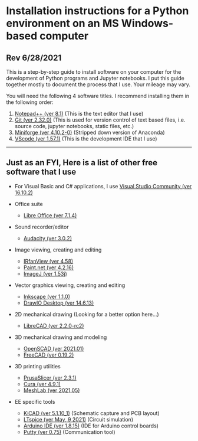 # Installation instructions for a Python environment on an MS Windows-based computer
## Rev 6/28/2021

This is a step-by-step guide to install software on your computer for the development of Python programs and Jupyter notebooks.  I put this guide together mostly to document the process that I use.  Your mileage may vary.

You will need the following 4 software titles. I recommend installing them in the following order:

1) [Notepad++ (ver 8.1)](NotepadPlusPlus.md) (This is the text editor that I use)
2) [Git (ver 2.32.0)](Git.md)  (This is used for version control of text based files, i.e. source code, jupyter notebooks, static files, etc.)
3) [Miniforge (ver 4.10.2-0)](Miniforge.md)  (Stripped down version of Anaconda)
4) [VScode (ver 1.57.1)](VScode.md)  (This is the development IDE that I use)
---
## Just as an FYI, Here is a list of other free software that I use
* For Visual Basic and C# applications, I use [Visual Studio Community (ver 16.10.2)](https://visualstudio.microsoft.com/vs/community)

* Office suite
    * [Libre Office (ver 7.1.4)](https://www.libreoffice.org)
* Sound recorder/editor
    * [Audacity (ver 3.0.2)](https://www.audacityteam.org)
* Image viewing, creating and editing
    * [IRfanView (ver 4.58)](https://www.irfanview.com)
    * [Paint.net (ver 4.2.16)](https://www.getpaint.net)
    * [ImageJ (ver 1.53j)](https://imagej.nih.gov/ij/)
* Vector graphics viewing, creating and editing
    * [Inkscape (ver 1.1.0)](https://inkscape.org)
    * [DrawIO Desktop (ver 14.6.13)](https://www.draw.io)
* 2D mechanical drawing (Looking for a better option here...)
    * [LibreCAD (ver 2.2.0-rc2)](https://librecad.org)
* 3D mechanical drawing and modeling
    * [OpenSCAD (ver 2021.01)](https://www.openscad.org)
    * [FreeCAD (ver 0.19.2)](https://www.freecadweb.org)
* 3D printing utilities
    * [PrusaSlicer (ver 2.3.1)](https://www.prusa3d.com/prusaslicer)
    * [Cura (ver 4.9.1)](https://ultimaker.com/software/ultimaker-cura)
    * [MeshLab (ver 2021.05)](https://www.meshlab.net)
* EE specific tools
    * [KiCAD (ver 5.1.10_1)](https://kicad-pcb.org) (Schematic capture and PCB layout)
    * [LTspice (ver May, 9 2021)](https://www.analog.com/en/design-center/design-tools-and-calculators/ltspice-simulator.html) (Circuit simulation)
    * [Arduino IDE (ver 1.8.15)](https://www.arduino.cc) (IDE for Arduino control boards)
    * [Putty (ver 0.75)](https://www.putty.org) (Communication tool)
